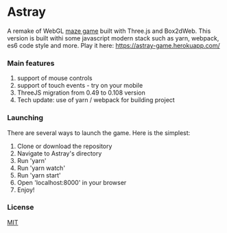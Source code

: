 # Astray

A remake of WebGL [maze game](https://github.com/wwwtyro/Astray) built with Three.js and Box2dWeb. This version is built withi some javascript modern stack such as yarn, webpack, es6 code style and more. Play it here: https://astray-game.herokuapp.com/

### Main features

1. support of mouse controls
2. support of touch events - try on your mobile
3. ThreeJS migration from 0.49 to 0.108 version
4. Tech update: use of yarn / webpack for building project

### Launching

There are several ways to launch the game. Here is the simplest:

1. Clone or download the repository
2. Navigate to Astray's directory
3. Run 'yarn'
4. Run 'yarn watch'
5. Run 'yarn start'
6. Open 'localhost:8000' in your browser
7. Enjoy!

### License

[MIT](https://github.com/Winner95/Astray/blob/master/LICENSE)
